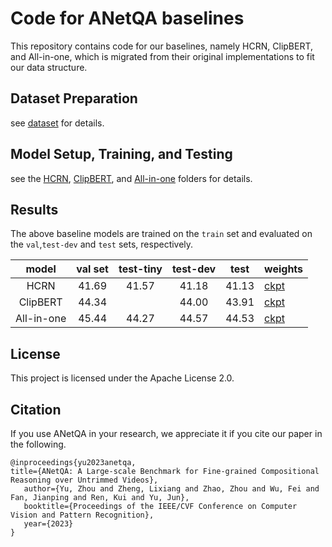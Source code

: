 # Code for ANetQA baselines

This repository contains code for our baselines, namely HCRN, ClipBERT, and All-in-one, which is migrated from their original implementations to fit our data structure.

## Dataset Preparation 

see [dataset](https://github.com/MILVLG/anetqa-code/tree/main/dataset) for details.

## Model Setup, Training, and Testing

see the [HCRN](https://github.com/MILVLG/anetqa-code/tree/main/hcrn), [ClipBERT](https://github.com/MILVLG/anetqa-code/tree/main/clipbert), and [All-in-one](https://github.com/MILVLG/anetqa-code/tree/main/all-in-one) folders for details.

## Results

The above baseline models are trained on the `train` set and evaluated on the `val`,`test-dev` and `test` sets, respectively.

|   model         | val set | test-tiny | test-dev | test |  weights                                                            |
| :----------: | :-----: | :----------: | :----------: | :----------------------------------------------------------: | ------------------------------------------------------------ |
| HCRN       |  41.69  |    41.57     |    41.18     |    41.13    | [ckpt](https://awma1-my.sharepoint.com/:u:/g/personal/yuz_l0_tn/EXG7rl98VrhGvCASI1y5b70BcnyzfUIw29kuPZHTKynNpA?download=1) |
| ClipBERT   |  44.34  |              |    44.00     |    43.91    | [ckpt](https://awma1-my.sharepoint.com/:u:/g/personal/yuz_l0_tn/EWGADCgnjcxNrmOPWVygTWgB1wLGSwax7sdhTsJFo6ePGA?download=1) |
| All-in-one |  45.44  |    44.27     |    44.57     |    44.53    | [ckpt](https://awma1-my.sharepoint.com/:u:/g/personal/yuz_l0_tn/Ef6FyFoXsrNEpE41IhzcnuoBNFJNRUJaAwpQG4uBUCjugg?download=1) |

## License

This project is licensed under the Apache License 2.0.

## Citation
If you use ANetQA in your research, we appreciate it if you cite our paper in the following.

```
@inproceedings{yu2023anetqa,
title={ANetQA: A Large-scale Benchmark for Fine-grained Compositional Reasoning over Untrimmed Videos},
   author={Yu, Zhou and Zheng, Lixiang and Zhao, Zhou and Wu, Fei and Fan, Jianping and Ren, Kui and Yu, Jun},
   booktitle={Proceedings of the IEEE/CVF Conference on Computer Vision and Pattern Recognition},
   year={2023}
}
```

